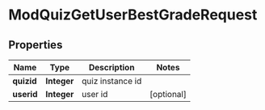 

# ModQuizGetUserBestGradeRequest


## Properties

| Name | Type | Description | Notes |
|------------ | ------------- | ------------- | -------------|
|**quizid** | **Integer** | quiz instance id |  |
|**userid** | **Integer** | user id |  [optional] |



